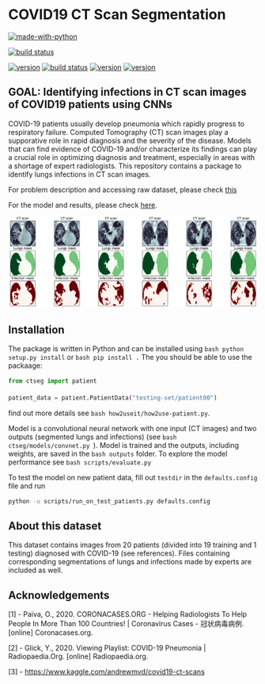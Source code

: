 # COVID19 CT Scan Segmentation

[![made-with-python](http://ForTheBadge.com/images/badges/made-with-python.svg)](https://www.python.org/)

[![build status](https://img.shields.io/badge/build-passing-green.svg)]()

[![version](https://img.shields.io/badge/tensorflow-v1.15.0-yellow.svg)](https://github.com/tensorflow/tensorflow/releases)
[![build status](https://img.shields.io/badge/opencv-v4.2.0.34-red.svg)](https://pypi.org/project/opencv-python/)
[![version](https://img.shields.io/badge/nibabel-v2.3.2-cyan.svg)](https://nipy.org/nibabel/)
[![version](https://img.shields.io/badge/keras-2.3.1-green.svg)](https://pypi.org/project/Keras/)



## GOAL: Identifying infections in CT scan images of COVID19 patients using CNNs

COVID-19 patients usually develop pneumonia which rapidly progress to respiratory failure. Computed Tomography (CT) scan images play a supporative role in rapid diagnosis and the severity of the disease. Models that can find evidence of COVID-19 and/or characterize its findings can play a crucial role in optimizing diagnosis and treatment, especially in areas with a shortage of expert radiologists. This repository contains a package to identify lungs infections in CT scan images. 

For problem description and accessing raw dataset, please check [this](https://www.kaggle.com/andrewmvd/covid19-ct-scans)

For the model and results, please check [here](https://chuckyee.github.io/cardiac-segmentation/).

![Sample CT Scan Segmented](https://github.com/Mahmood-Hoseini/COVID19-CT-Scan-Segmentation/blob/master/outputs/ct-scan_sample-images.png)

## Installation

The package is written in Python and can be installed using ```bash python setup.py install``` or ```bash pip install .``` The you should be able to use the packaage:

```python
from ctseg import patient

patient_data = patient.PatientData("testing-set/patient00")
```
find out more details see ```bash how2useit/how2use-patient.py```.

Model is a convolutional neural network with one input (CT images) and two outputs (segmented lungs and infections) (see ```bash ctseg/models/convnet.py ```). Model is trained and the outputs, including weights, are saved in the ```bash outputs``` folder. To explore the model performance see ```bash scripts/evaluate.py```

To test the model on new patient data, fill out `testdir` in the `defaults.config` file and run

```bash
python -u scripts/run_on_test_patients.py defaults.config
```


## About this dataset
This dataset contains images from 20 patients (divided into 19 training and 1 testing) diagnosed with COVID-19 (see references). Files containing corresponding segmentations of lungs and infections made by experts are included as well.

## Acknowledgements

[1] - Paiva, O., 2020. CORONACASES.ORG - Helping Radiologists To Help People In More Than 100 Countries! | Coronavirus Cases - 冠状病毒病例. [online] Coronacases.org.

[2] - Glick, Y., 2020. Viewing Playlist: COVID-19 Pneumonia | Radiopaedia.Org. [online] Radiopaedia.org.

[3] - https://www.kaggle.com/andrewmvd/covid19-ct-scans

